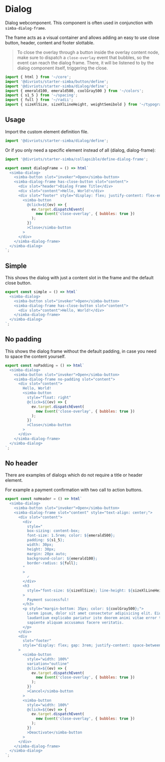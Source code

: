 # Dialog

Dialog webcomponent. This component is often used in conjunction with `simba-dialog-frame`.

The frame acts as a visual container and allows adding an easy to use close button, header, content and footer slottable.

> To close the overlay through a button inside the overlay content node,
> make sure to dispatch a `close-overlay` event that bubbles, so the event can reach the dialog frame.
> There, it will be listened to by the dialog component itself, triggering the close.

```js script
import { html } from '~/core';
import '@divriots/starter-simba/button/define';
import '@divriots/starter-simba/dialog/define';
import { emerald100, emerald500, coolGray500 } from '~/colors';
import { s1_5 } from '~/spacing';
import { full } from '~/radii';
import { sizeXlSize, sizeXlLineHeight, weightSemibold } from '~/typography';
```

## Usage

Import the custom element definition file.

```js
import '@divriots/starter-simba/dialog/define';
```

Or if you only need a specific element instead of all (dialog, dialog-frame):

```js
import '@divriots/starter-simba/collapsible/define-dialog-frame';
```

```js preview-story
export const dialogFrame = () => html`
  <simba-dialog>
    <simba-button slot="invoker">Open</simba-button>
    <simba-dialog-frame has-close-button slot="content">
      <div slot="header">Dialog Frame Title</div>
      <div slot="content">Hello, World!</div>
      <div slot="footer" style="display: flex; justify-content: flex-end">
        <simba-button
          @click=${(ev) => {
            ev.target.dispatchEvent(
              new Event('close-overlay', { bubbles: true })
            );
          }}
          >Close</simba-button
        >
      </div>
    </simba-dialog-frame>
  </simba-dialog>
`;
```

## Simple

This shows the dialog with just a content slot in the frame and the default close button.

```js preview-story
export const simple = () => html`
  <simba-dialog>
    <simba-button slot="invoker">Open</simba-button>
    <simba-dialog-frame has-close-button slot="content">
      <div slot="content">Hello, World!</div>
    </simba-dialog-frame>
  </simba-dialog>
`;
```

## No padding

This shows the dialog frame without the default padding, in case you need to space the content yourself.

```js preview-story
export const noPadding = () => html`
  <simba-dialog>
    <simba-button slot="invoker">Open</simba-button>
    <simba-dialog-frame no-padding slot="content">
      <div slot="content">
        Hello, World!
        <simba-button
          style="float: right"
          @click=${(ev) => {
            ev.target.dispatchEvent(
              new Event('close-overlay', { bubbles: true })
            );
          }}
          >Close</simba-button
        >
      </div>
    </simba-dialog-frame>
  </simba-dialog>
`;
```

## No header

There are examples of dialogs which do not require a title or header element.

For example a payment confirmation with two call to action buttons.

```js preview-story
export const noHeader = () => html`
  <simba-dialog>
    <simba-button slot="invoker">Open</simba-button>
    <simba-dialog-frame slot="content" style="text-align: center;">
      <div slot="content">
        <div
          style="
          box-sizing: content-box;
          font-size: 1.5rem; color: ${emerald500}; 
          padding: ${s1_5};
          width: 30px;
          height: 30px;
          margin: 20px auto;
          background-color: ${emerald100};
          border-radius: ${full};
        "
        >
          ✓
        </div>
        <h3
          style="font-size: ${sizeXlSize}; line-height: ${sizeXlLineHeight}; font-weight: ${weightSemibold};"
        >
          Payment successful!
        </h3>
        <p style="margin-bottom: 35px; color: ${coolGray500};">
          Lorem ipsum, dolor sit amet consectetur adipisicing elit. Eius aliquam
          laudantium explicabo pariatur iste doorem animi vitae error totam. At
          sapiente aliquam accusamus facere veritatis.
        </p>
      </div>
      <div
        slot="footer"
        style="display: flex; gap: 3rem; justify-content: space-between"
      >
        <simba-button
          style="width: 100%"
          variation="outline"
          @click=${(ev) => {
            ev.target.dispatchEvent(
              new Event('close-overlay', { bubbles: true })
            );
          }}
          >Cancel</simba-button
        >
        <simba-button
          style="width: 100%"
          @click=${(ev) => {
            ev.target.dispatchEvent(
              new Event('close-overlay', { bubbles: true })
            );
          }}
          >Deactivate</simba-button
        >
      </div>
    </simba-dialog-frame>
  </simba-dialog>
`;
```
